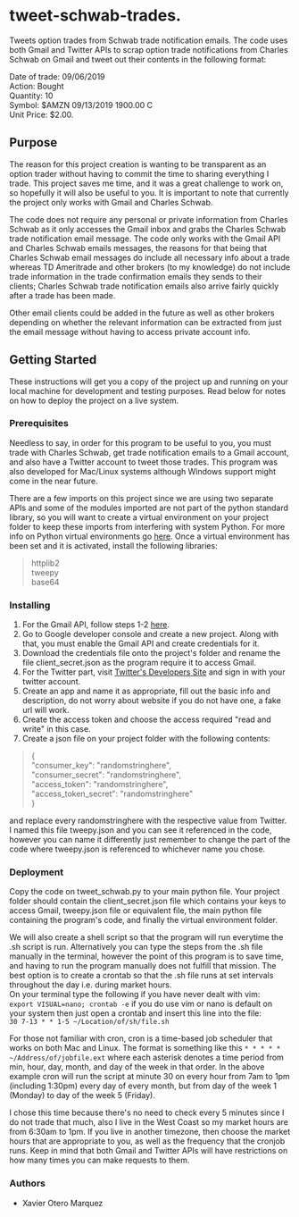 # tweet-schwab-trades.

Tweets option trades from Schwab trade notification emails. The code uses both Gmail and Twitter APIs to scrap option trade notifications from Charles Schwab on Gmail and tweet out their contents in the following format:  

Date of trade: 09/06/2019  
Action:                 Bought  
Quantity:               10  
Symbol:                 $AMZN 09/13/2019 1900.00 C  
Unit Price:             $2.00.

## Purpose
The reason for this project creation is wanting to be transparent as an option trader without having to commit the time to sharing everything I trade. This project saves me time, and it was a great challenge to work on, so hopefully it will also be useful to you. It is important to note that currently the project only works with Gmail and Charles Schwab. 

The code does not require any personal or private information from Charles Schwab as it only accesses the Gmail inbox and grabs the Charles Schwab trade notification email message. The code only works with the Gmail API and Charles Schwab emails messages, the reasons for that being that Charles Schwab email messages do include all necessary info about a trade whereas TD Ameritrade and other brokers (to my knowledge) do not include trade information in the trade confirmation emails they sends to their clients; Charles Schwab trade notification emails also arrive fairly quickly after a trade has been made.  

Other email clients could be added in the future as well as other brokers depending on whether the relevant information can be extracted from just the email message without having to access private account info.

## Getting Started
These instructions will get you a copy of the project up and running on your local machine for development and testing purposes. Read below for notes on how to deploy the project on a live system.

### Prerequisites
Needless to say, in order for this program to be useful to you, you must trade with Charles Schwab, get trade notification  emails to a Gmail account, and also have a Twitter account to tweet those trades. This program was also developed for Mac/Linux systems although Windows support might come in the near future.  

There are a few imports on this project since we are using two separate APIs and some of the modules imported are not part of the python standard library, so you will want to create a virtual environment on your project folder to keep these imports from interfering with system Python. For more info on Python virtual environments go [here](https://docs.python.org/3/library/venv.html). Once a virtual environment has been set and it is activated, install the following libraries:  
> httplib2  
> tweepy  
> base64

### Installing
1. For the Gmail API, follow steps 1-2 [here](https://developers.google.com/gmail/api/quickstart/python).  
2. Go to Google developer console and create a new project. Along with that, you must enable the Gmail API and create credentials for it. 
3. Download the credentials file onto the project's folder and rename the file client_secret.json as the program require it to access Gmail.
4. For the Twitter part, visit [Twitter's Developers Site](https://developer.twitter.com/) and sign in with your twitter account.
5. Create an app and name it as appropriate, fill out the basic info and description, do not worry about website if you do not have one, a fake url will work.
6. Create the access token and choose the access required "read and write" in this case.
7. Create a json file on your project folder with the following contents:  
>{    
    "consumer_key": "randomstringhere",  
    "consumer_secret": "randomstringhere",  
    "access_token": "randomstringhere",  
    "access_token_secret": "randomstringhere"  
>}  

 and replace every randomstringhere with the respective value from Twitter. I named this file tweepy.json and you can see it referenced in the code, however you can name it differently just remember to change the part of the code where tweepy.json is referenced to whichever name you chose.

### Deployment
Copy the code on tweet_schwab.py to your main python file. 
Your project folder should contain the client_secret.json file which contains your keys to access Gmail, tweepy.json file or equivalent file, the main python file containing the program's code, and finally the virtual environment folder.  

We will also create a shell script so that the program will run everytime the .sh script is run. Alternatively you can type the steps from the .sh file manually in the terminal, however the point of this program is to save time, and having to run the program manually does not fulfill that mission. The best option is to create a crontab so that the .sh file runs at set intervals throughout the day i.e. during market hours.  
On your terminal type the following if you have never dealt with vim:  
`export VISUAL=nano; crontab -e`
if you do use vim or nano is default on your system then just open a crontab and insert this line into the file:  
`30 7-13 * * 1-5 ~/Location/of/sh/file.sh`

For those not familiar with cron, cron is a time-based job scheduler that works on both Mac and Linux.
The format is something like this `* * * * * ~/Address/of/jobfile.ext` where each asterisk denotes a time period from min, hour, day, month, and day of the week in that order. In the above example cron will run the script at minute 30 on every hour from 7am to 1pm (including 1:30pm) every day of every month, but from day of the week 1 (Monday) to day of the week 5 (Friday). 

I chose this time because there's no need to check every 5 minutes since I do not trade that much, also I live in the West Coast so my market hours are from 6:30am to 1pm. If you live in another timezone, then choose the market hours that are appropriate to you, as well as the frequency that the cronjob runs. Keep in mind that both Gmail and Twitter APIs will have restrictions on how many times you can make requests to them.


### Authors
* Xavier Otero Marquez

